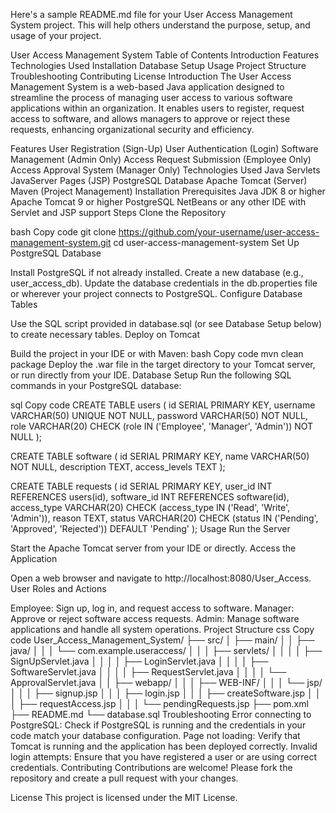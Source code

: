 
Here's a sample README.md file for your User Access Management System project. This will help others understand the purpose, setup, and usage of your project.

User Access Management System
Table of Contents
Introduction
Features
Technologies Used
Installation
Database Setup
Usage
Project Structure
Troubleshooting
Contributing
License
Introduction
The User Access Management System is a web-based Java application designed to streamline the process of managing user access to various software applications within an organization. It enables users to register, request access to software, and allows managers to approve or reject these requests, enhancing organizational security and efficiency.

Features
User Registration (Sign-Up)
User Authentication (Login)
Software Management (Admin Only)
Access Request Submission (Employee Only)
Access Approval System (Manager Only)
Technologies Used
Java Servlets
JavaServer Pages (JSP)
PostgreSQL Database
Apache Tomcat (Server)
Maven (Project Management)
Installation
Prerequisites
Java JDK 8 or higher
Apache Tomcat 9 or higher
PostgreSQL
NetBeans or any other IDE with Servlet and JSP support
Steps
Clone the Repository

bash
Copy code
git clone https://github.com/your-username/user-access-management-system.git
cd user-access-management-system
Set Up PostgreSQL Database

Install PostgreSQL if not already installed.
Create a new database (e.g., user_access_db).
Update the database credentials in the db.properties file or wherever your project connects to PostgreSQL.
Configure Database Tables

Use the SQL script provided in database.sql (or see Database Setup below) to create necessary tables.
Deploy on Tomcat

Build the project in your IDE or with Maven:
bash
Copy code
mvn clean package
Deploy the .war file in the target directory to your Tomcat server, or run directly from your IDE.
Database Setup
Run the following SQL commands in your PostgreSQL database:

sql
Copy code
CREATE TABLE users (
    id SERIAL PRIMARY KEY,
    username VARCHAR(50) UNIQUE NOT NULL,
    password VARCHAR(50) NOT NULL,
    role VARCHAR(20) CHECK (role IN ('Employee', 'Manager', 'Admin')) NOT NULL
);

CREATE TABLE software (
    id SERIAL PRIMARY KEY,
    name VARCHAR(50) NOT NULL,
    description TEXT,
    access_levels TEXT
);

CREATE TABLE requests (
    id SERIAL PRIMARY KEY,
    user_id INT REFERENCES users(id),
    software_id INT REFERENCES software(id),
    access_type VARCHAR(20) CHECK (access_type IN ('Read', 'Write', 'Admin')),
    reason TEXT,
    status VARCHAR(20) CHECK (status IN ('Pending', 'Approved', 'Rejected')) DEFAULT 'Pending'
);
Usage
Run the Server

Start the Apache Tomcat server from your IDE or directly.
Access the Application

Open a web browser and navigate to http://localhost:8080/User_Access.
User Roles and Actions

Employee: Sign up, log in, and request access to software.
Manager: Approve or reject software access requests.
Admin: Manage software applications and handle all system operations.
Project Structure
css
Copy code
User_Access_Management_System/
├── src/
│   ├── main/
│   │   ├── java/
│   │   │   └── com.example.useraccess/
│   │   │       ├── servlets/
│   │   │       │   ├── SignUpServlet.java
│   │   │       │   ├── LoginServlet.java
│   │   │       │   ├── SoftwareServlet.java
│   │   │       │   ├── RequestServlet.java
│   │   │       │   └── ApprovalServlet.java
│   │   ├── webapp/
│   │   │   ├── WEB-INF/
│   │   │   └── jsp/
│   │   │       ├── signup.jsp
│   │   │       ├── login.jsp
│   │   │       ├── createSoftware.jsp
│   │   │       ├── requestAccess.jsp
│   │   │       └── pendingRequests.jsp
├── pom.xml
├── README.md
└── database.sql
Troubleshooting
Error connecting to PostgreSQL: Check if PostgreSQL is running and the credentials in your code match your database configuration.
Page not loading: Verify that Tomcat is running and the application has been deployed correctly.
Invalid login attempts: Ensure that you have registered a user or are using correct credentials.
Contributing
Contributions are welcome! Please fork the repository and create a pull request with your changes.

License
This project is licensed under the MIT License.

